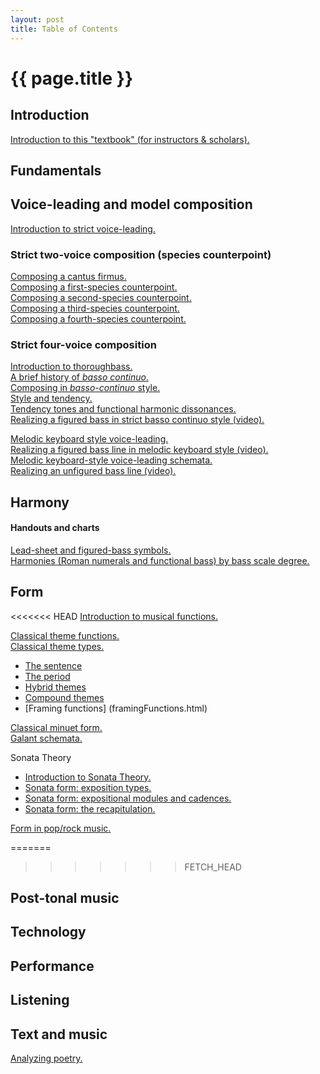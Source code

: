 ```yaml
---
layout: post
title: Table of Contents
---
```


{{ page.title }}
================

## Introduction ##

[Introduction to this "textbook" (for instructors & scholars).][introSite]  

## Fundamentals ##


## Voice-leading and model composition ##

[Introduction to strict voice-leading.][speciesIntro]  

### Strict two-voice composition (species counterpoint)

[Composing a cantus firmus.][CF]  
[Composing a first-species counterpoint.][firstSpecies]  
[Composing a second-species counterpoint.][secondSpecies]  
[Composing a third-species counterpoint.][thirdSpecies]  
[Composing a fourth-species counterpoint.][fourthSpecies]  

### Strict four-voice composition

[Introduction to thoroughbass.][thoroughbass]  
[A brief history of *basso continuo*.](bassoContinuo-history.html)  
[Composing in *basso-continuo* style.](bassoContinuo.html)  
[Style and tendency.](tendency.html)  
[Tendency tones and functional harmonic dissonances.](tendencyTonesFunctionalDissonances.html)  
[Realizing a figured bass in strict basso continuo style (video).](TBDemo.html)  

[Melodic keyboard style voice-leading.](melodicKeyboardStyle.html)  
[Realizing a figured bass line in melodic keyboard style (video).](melodicKB.html)  
[Melodic keyboard-style voice-leading schemata.](KBVLschemata.html)  
[Realizing an unfigured bass line (video).][unfiguredBass]  

## Harmony ##


#### Handouts and charts

[Lead-sheet and figured-bass symbols.][LSandFBsymbols]  
[Harmonies (Roman numerals and functional bass) by bass scale degree.](Graphics/Handouts/HarmoniesByBassScaleDegree.pdf)


## Form ##

<<<<<<< HEAD
[Introduction to musical functions.][functions]  

[Classical theme functions.](themeFunctions.html)  
[Classical theme types.][classicalThemes]  

- [The sentence](sentence.html)  
- [The period](period.html)  
- [Hybrid themes](hybridThemes.html)  
- [Compound themes](compoundThemes.html)
- [Framing functions] (framingFunctions.html)  

[Classical minuet form.][MinuetForm]  
[Galant schemata.][Schemata]  

Sonata Theory

- [Introduction to Sonata Theory.][SonataIntro]  
- [Sonata form: exposition types.][SonataExpo]  
- [Sonata form: expositional modules and cadences.](SonataTheory-modules.html)  
- [Sonata form: the recapitulation.][SonataRecap]

[Form in pop/rock music.][popRockForm]

=======
>>>>>>> FETCH_HEAD

## Post-tonal music ##


## Technology ##


## Performance ##


## Listening ##


## Text and music ##

[Analyzing poetry.][poetry]  



[introSite]: about.html

[meter]: meter.html
[pitches]: pitches.html
[intervals]: Intervals.html
[triads]: triads.html
[motionTypes]: motionTypes.html

[speciesIntro]: speciesIntro.html
[CF]: cantusFirmus.html
[secondSpecies]: secondSpecies.html
[firstSpecies]: firstSpecies.html
[thirdSpecies]: thirdSpecies.html
[fourthSpecies]: fourthSpecies.html
[strictKeyboardStyle]: strictKeyboardStyle.html
[KBVLschemata]: KBVLschemata.html
[melKB]: melodicKB.html
[popRockVL]: popRockVL.html

[thoroughbass]: thoroughbassFigures.html
[functions]: functions.html
[harmFunc]: harmonicFunctions.html
[harmSyntax]: harmonicSyntax.html
[popRockHarmony]: popRockHarmony.html

[unfiguredBass]: unfiguredBass.html
[RNfromFB]: RNfromFB.html
[altSub]: alteredSubdominants.html
[applied]: appliedChords.html
[embellishingTones]: embellishingTones.html
[cadenceTypes]: cadenceTypes.html
[LSandFBsymbols]: Graphics/Handouts/LSandFBsymbols.pdf
[funcBassChart]: Graphics/Handouts/funcBassChart.pdf
[classicalThemes]: classicalThemes.html
[MinuetForm]: MinuetForm.html
[Modulation]: Modulation.html
[mixture]: modalMixture.html
[Schemata]: Schemata.html
[SonataIntro]: SonataTheory-intro.html
[SonataExpo]: SonataTheory-exposition.html
[SonataRecap]: sonataRecap.html
[popRockForm]: popRockForm.html
[syncopation]: syncopation.html
[sightSinging]: sightSinging.html
[addCC]: addCC.html
[linkToTwitter]: linkToTwitter.html
[poetry]: analyzingPoetry.html
[kbTypesetting]: typesettingKBStyle.html
[melDict]: melodicDictationDemo.html
[VAT]: VAT.html
[createGraphic]: createGraphic.html

[atonal]: atonal.html
[twelveTone]: twelveTone.html
[atonalGloss]: atonalGlossary.html
[clocks]: Graphics/blankClockFaces.pdf
